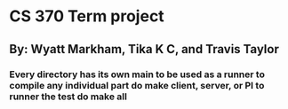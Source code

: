 # CS 370 Term project
## By: Wyatt Markham, Tika K C, and Travis Taylor

### Every directory has its own main to be used as a runner to compile any individual part do make client, server, or PI to runner the test do make all